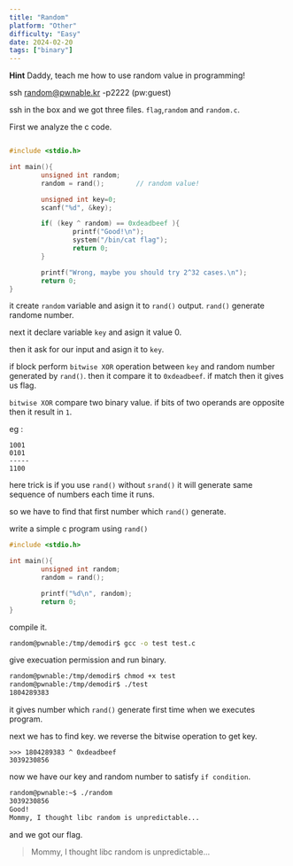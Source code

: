 ```yaml
---
title: "Random"
platform: "Other"
difficulty: "Easy"
date: 2024-02-20
tags: ["binary"]
---
```


**Hint** Daddy, teach me how to use random value in programming!

ssh random@pwnable.kr -p2222 (pw:guest)


ssh in the box and we got three files. `flag`,`random` and `random.c`.

First we analyze the c code.

```c

#include <stdio.h>

int main(){
        unsigned int random;
        random = rand();        // random value!

        unsigned int key=0;
        scanf("%d", &key);

        if( (key ^ random) == 0xdeadbeef ){
                printf("Good!\n");
                system("/bin/cat flag");
                return 0;
        }

        printf("Wrong, maybe you should try 2^32 cases.\n");
        return 0;
}
```

it create `random` variable and asign it to `rand()` output.
`rand()` generate randome number.

next it declare variable `key` and asign it value 0.

then it ask for our input and asign it to `key`.

if block perform `bitwise XOR` operation between `key` and random number generated by `rand()`. then it compare it to `0xdeadbeef`. if match then it gives us flag.

`bitwise XOR` compare two binary value. if bits of two operands are opposite then it result in `1`.

eg : 
```
1001
0101
-----
1100
```

here trick is if you use `rand()` without `srand()` it will generate same sequence of numbers each time it runs.

so we have to find that first number which `rand()` generate.

write a simple c program using `rand()`

```c
#include <stdio.h>

int main(){
        unsigned int random;
        random = rand();

        printf("%d\n", random);
        return 0;
}
```
compile it.
```bash
random@pwnable:/tmp/demodir$ gcc -o test test.c
```
give execuation permission and run binary.

```bash
random@pwnable:/tmp/demodir$ chmod +x test
random@pwnable:/tmp/demodir$ ./test
1804289383
```
it gives number which `rand()` generate first time when we executes program.

next we has to find key. we reverse the bitwise operation to get key.

```python3
>>> 1804289383 ^ 0xdeadbeef
3039230856
```

now we have our key and random number to satisfy `if condition`.

```bash
random@pwnable:~$ ./random 
3039230856
Good!
Mommy, I thought libc random is unpredictable...
```

and we got our flag.

> Mommy, I thought libc random is unpredictable...

